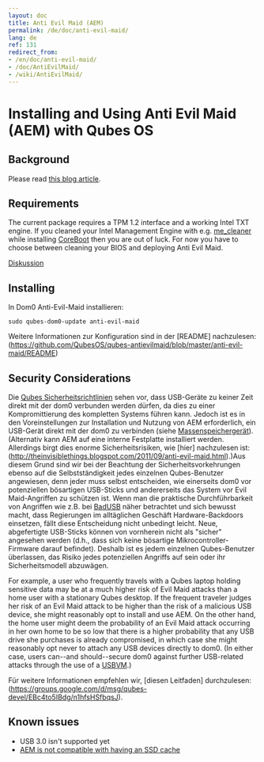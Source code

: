 ```yaml
---
layout: doc
title: Anti Evil Maid (AEM)
permalink: /de/doc/anti-evil-maid/
lang: de
ref: 131
redirect_from:
- /en/doc/anti-evil-maid/
- /doc/AntiEvilMaid/
- /wiki/AntiEvilMaid/
---
```


Installing and Using Anti Evil Maid (AEM) with Qubes OS
=======================================================

Background
----------

Please read [this blog article](https://blog.invisiblethings.org/2011/09/07/anti-evil-maid.html).

Requirements
----------

The current package requires a TPM 1.2 interface and a working Intel TXT engine.
If you cleaned your Intel Management Engine with e.g. [me_cleaner](https://github.com/corna/me_cleaner)
while installing [CoreBoot](https://www.coreboot.org/) then you are out of luck.
For now you have to choose between cleaning your BIOS and deploying Anti Evil Maid.

[Diskussion](https://groups.google.com/d/msg/qubes-users/sEmZfOZqYXM/j5rHeex1BAAJ)

Installing
----------

In Dom0 Anti-Evil-Maid installieren:

~~~
sudo qubes-dom0-update anti-evil-maid
~~~

Weitere Informationen zur Konfiguration sind in der [README] nachzulesen: (https://github.com/QubesOS/qubes-antievilmaid/blob/master/anti-evil-maid/README)

Security Considerations
-----------------------

Die [Qubes Sicherheitsrichtlinien](/de/doc/security-guidelines/) sehen vor, dass USB-Geräte zu keiner Zeit direkt mit der dom0 verbunden werden dürfen, da dies zu einer Kompromittierung des kompletten Systems führen kann. Jedoch ist es in den Voreinstellungen zur Installation und Nutzung von AEM erforderlich, ein USB-Gerät direkt mit der dom0 zu verbinden (siehe [Massenspeichergerät](https://en.wikipedia.org/wiki/USB_mass_storage_device_class)). (Alternativ kann AEM auf eine interne Festplatte installiert werden. Allerdings birgt dies enorme Sicherheitsrisiken, wie [hier] nachzulesen ist: (http://theinvisiblethings.blogspot.com/2011/09/anti-evil-maid.html).)Aus diesem Grund sind wir bei der Beachtung der Sicherheitsvorkehrungen ebenso auf die Selbstständigkeit jedes einzelnen Qubes-Benutzer angewiesen, denn jeder muss selbst entscheiden, wie einerseits dom0 vor potenziellen bösartigen USB-Sticks und andererseits das System vor Evil Maid-Angriffen zu schützen ist. Wenn man die praktische Durchführbarkeit von Angriffen wie z.B. bei [BadUSB](https://srlabs.de/badusb/) näher betrachtet und sich bewusst macht, dass Regierungen im alltäglichen Geschäft Hardware-Backdoors einsetzen, fällt diese Entscheidung nicht unbedingt leicht. Neue, abgefertigte USB-Sticks können von vornherein nicht als "sicher" angesehen werden (d.h., dass sich keine bösartige Mikrocontroller-Firmware darauf befindet). Deshalb ist es jedem einzelnen Qubes-Benutzer überlassen, das Risiko jedes potenziellen Angriffs auf sein oder ihr Sicherheitsmodell abzuwägen.

For example, a user who frequently travels with a Qubes laptop holding sensitive data may be at a much higher risk of Evil Maid attacks than a home user with a stationary Qubes desktop. If the frequent traveler judges her risk of an Evil Maid attack to be higher than the risk of a malicious USB device, she might reasonably opt to install and use AEM. On the other hand, the home user might deem the probability of an Evil Maid attack occurring in her own home to be so low that there is a higher probability that any USB drive she purchases is already compromised, in which case she might reasonably opt never to attach any USB devices directly to dom0. (In either case, users can--and should--secure dom0 against further USB-related attacks through the use of a [USBVM](/de/doc/security-guidelines/#creating-and-using-a-usbvm).)

Für weitere Informationen empfehlen wir, [diesen Leitfaden] durchzulesen: (https://groups.google.com/d/msg/qubes-devel/EBc4to5IBdg/n1hfsHSfbqsJ).

Known issues
------------

-   USB 3.0 isn't supported yet
-   [AEM is not compatible with having an SSD cache](https://groups.google.com/d/msgid/qubes-users/70021590-fb3a-4f95-9ce5-4b340530ddbf%40petaramesh.org)

